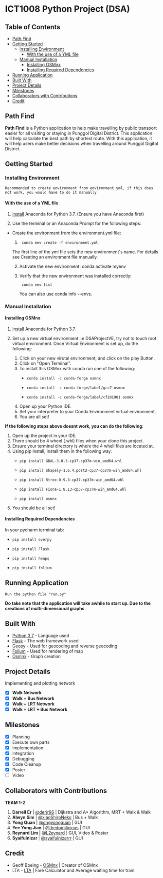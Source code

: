 # ICT1008 Python Project (DSA)<!-- omit in toc -->

## Table of Contents <!-- omit in toc -->
* [Path Find](#path-find)
* [Getting Started](#getting-started)
  * [Installing Environment](#installing-environment)
    * [With the use of a YML file](#with-the-use-of-a-yml-file)
  * [Manual Installation](#manual-installation)
    * [Installing OSMnx](#installing-osmnx)
    * [Installing Required Dependencies](#installing-required-dependencies)
* [Running Application](#running-application)
* [Built With](#built-with)
* [Project Details](#project-details)
* [Milestones](#milestones)
* [Collaborators with Contributions](#collaborators-with-contributions)
* [Credit](#credit)

## Path Find

**Path Find** is a Python application to help make travelling by public transport easier for all visiting or staying in Punggol Digital District. This application will help calculate the best path by shortest route. With this application, it will help users make better decisions when travelling around Punggol Digital District.

## Getting Started

### Installing Environment

    Recommended to create environment from environment.yml, if this does not work, you would have to do it manually

#### With the use of a YML file

1. [Install](https://www.anaconda.com/distribution/) Anaconda for Python 3.7. (Ensure you have Anaconda first)

2. Use the terminal or an Anaconda Prompt for the following steps:

* Create the environment from the environment.yml file:

  1.      conda env create -f environment.yml

  The first line of the yml file sets the new environment's name. For details see Creating an environment file manually.

  2. Activate the new environment: conda activate myenv

  3. Verify that the new environment was installed correctly:

          conda env list
      
      You can also use conda info --envs.

### Manual Installation

#### Installing OSMnx

1. [Install](https://www.anaconda.com/distribution/) Anaconda for Python 3.7.
2. Set up a new virtual environment i.e DSAProjectVE, try not to touch root virtual environment. Once Virtual Environment is set up, do the following:

    1. Click on your new virutal environment, and click on the play Button.
    2. Click on "Open Terminal".
    3. To install this OSMnx with conda run one of the following:
        -     conda install -c conda-forge osmnx
        -     conda install -c conda-forge/label/gcc7 osmnx
        -     conda install -c conda-forge/label/cf201901 osmnx
    4. Open up your Python IDE.
    5. Set your interpreter to your Conda Environment virtual environment.
    6. You are all set!

**If the following steps above doesnt work, you can do the following:**

1. Open up the project in your IDE.
2. There should be 4 wheel (.whl) files when your clone this project.
3. Ensure your terminal directory is where the 4 whell files are located at.
4. Using pip install, install them in the following way:
    -     pip install GDAL-3.0.3-cp37-cp37m-win_amd64.whl
    -     pip install Shapely-1.6.4.post2-cp37-cp37m-win_amd64.whl
    -     pip install Rtree-0.9.3-cp37-cp37m-win_amd64.whl
    -     pip install Fiona-1.8.13-cp37-cp37m-win_amd64.whl
    -     pip install osmnx
5. You should be all set!

#### Installing Required Dependencies

In your pycharm terminal tab:
*     pip install overpy
*     pip install Flask
*     pip install heapq
*     pip install folium

## Running Application

    Run the python file "run.py"
    
**Do take note that the application will take awhile to start up. Due to the creations of multi-dimensional graphs**

## Built With

* [Python 3.7](https://docs.python.org/3.7/) - Language used
* [Flask](https://flask.palletsprojects.com/en/1.1.x/) - The web framework used
* [Geopy](https://geopy.readthedocs.io/en/stable/) - Used for geocoding and reverse geocoding
* [Folium](https://python-visualization.github.io/folium/) - Used for rendering of map
* [Osmnx](https://osmnx.readthedocs.io/en/stable/) - Graph creation

## Project Details

Implementing and plotting network
* [X] **Walk Network**
* [X] **Walk + Bus Network**
* [X] **Walk + LRT Network**
* [X] **Walk + LRT + Bus Network**

## Milestones

* [X] Planning
* [X] Execute own parts
* [X] Implementation
* [X] Integration
* [X] Debugging
* [X] Code Cleanup
* [X] Poster
* [ ] Video

## Collaborators with Contributions
**TEAM 1-2** 

1. **Darrell Er** | [@derjr96](https://github.com/derjr96) | Dijkstra and A* Algorithm, MRT + Walk & Walk
2. **Alwyn Sim** | [@xiaoShiroNeko](https://github.com/xiaoShiroNeko) | Bus + Walk
3. **Yong Quan** | [@ongyongquan](https://github.com/ongyongquan) | GUI
4. **Yee Yong Jian** | [@thedomilicious](https://github.com/thedomilicious) | GUI
5. **Reynard Lim** | [@L2eynard](https://github.com/L2eynard) | GUI, Video & Poster
6. **Syaifulnizar** | [@syaifulnizarrr](https://github.com/syaifulnizarrr) | GUI

## Credit
* Geoff Boeing - [OSMnx](https://github.com/gboeing/osmnx) | Creator of OSMnx
* LTA - [LTA](https://www.lta.gov.sg/content/ltagov/en.html) | Fare Calculator and Average waiting time for train
